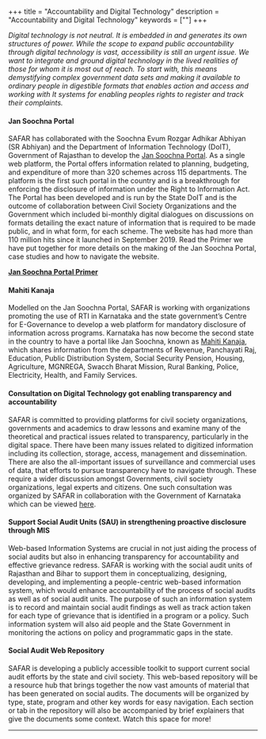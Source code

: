 +++
title = "Accountability and Digital Technology"
description = "Accountability and Digital Technology"
keywords = [""]
+++

*Digital technology is not neutral. It is embedded in and generates its own structures of power. While the scope to expand public accountability through digital technology is vast, accessibility is still an urgent issue. We want to integrate and ground digital technology in the lived realities of those for whom it is most out of reach. To start with, this means demystifying complex government data sets and making it available to ordinary people in digestible formats that enables action and access and working with It systems for enabling peoples rights to register and track their complaints.*
 
#### Jan Soochna Portal 

SAFAR has collaborated with the Soochna Evum Rozgar Adhikar Abhiyan (SR Abhiyan) and the Department of Information Technology (DoIT), Government of Rajasthan to develop the [Jan Soochna Portal](https://jansoochna.rajasthan.gov.in/). As a single web platform, the Portal offers information related to planning, budgeting, and expenditure of more than 320 schemes across 115 departments. The platform is the first such portal in the country and is a breakthrough for enforcing the disclosure of information under the Right to Information Act. The Portal has been developed and is run by the State DoIT and is the outcome of collaboration between Civil Society Organizations and the Government which included bi-monthly digital dialogues on discussions on  formats detailing the exact nature of information that is required to be made public, and in what form, for each scheme. The website has had more than 110 million hits since it launched in September 2019. Read the Primer we have put together for more details on the making of the Jan Soochna Portal, case studies and how to navigate the website.

<a href="../../documents/3. Jan Soochna Primer_ebook.pdf" target="_blank"><b><i class="far fa-file-alt small"></i>Jan Soochna Portal Primer</b></a>

#### Mahiti Kanaja 

Modelled on the Jan Soochna Portal, SAFAR is working with organizations promoting the use of RTI in Karnataka and the state government’s Centre for E-Governance to develop a web platform for mandatory disclosure of information across programs. Karnataka has now become the second state in the country to have a portal like Jan Soochna, known as [Mahiti Kanaja](https://mahitikanaja.karnataka.gov.in), which shares information from the departments of Revenue, Panchayati Raj, Education, Public Distribution System, Social Security Pension, Housing, Agriculture, MGNREGA, Swacch Bharat Mission, Rural Banking, Police, Electricity, Health, and Family Services.

#### Consultation on Digital Technology got enabling transparency and accountability

SAFAR is committed to providing platforms for civil society organizations, governments and academics to draw lessons and examine many of the theoretical and practical issues related to transparency, particularly in the digital space. There have been many issues related to digitized information including its collection, storage, access, management and dissemination. There are also the all-important issues of surveillance and commercial uses of data, that efforts to pursue transparency have to navigate through. These require a wider discussion amongst Governments, civil society organizations, legal experts and citizens. One such consultation was organized by SAFAR in collaboration with the Government of Karnataka which can be viewed [here](https://1drv.ms/u/s!AvSts3NAKG8XijR1SFwMISsa1T1P?e=FpM8MJ).

#### Support Social Audit Units (SAU) in strengthening proactive disclosure through MIS 

Web-based Information Systems are crucial in not just aiding the process of social audits but also in enhancing transparency for accountability and effective grievance redress. SAFAR is working with the social audit units of Rajasthan and Bihar to support them in conceptualizing, designing, developing, and implementing a people-centric web-based information system, which would enhance accountability of the process of social audits as well as of social audit units. The purpose of such an information system is to record and maintain social audit findings as well as track action taken for each type of grievance that is identified in a program or a policy. Such information system will also aid people and the State Government in monitoring the actions on policy and programmatic gaps in the state.

#### Social Audit Web Repository

SAFAR is developing a publicly accessible toolkit to support current social audit efforts by the state and civil society. This web-based repository will be a resource hub that brings together the now vast amounts of material that has been generated on social audits. The documents will be organized by type, state, program and other key words for easy navigation. Each section or tab in the repository will also be accompanied by brief explainers that give the documents some context. Watch this space for more! 

***
